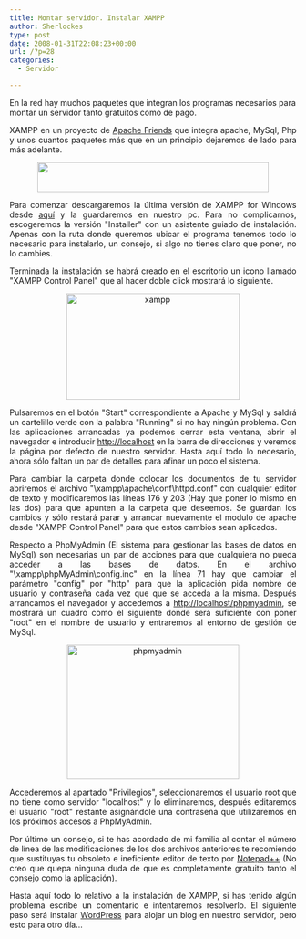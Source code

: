 ```yaml
---
title: Montar servidor. Instalar XAMPP
author: Sherlockes
type: post
date: 2008-01-31T22:08:23+00:00
url: /?p=28
categories:
  - Servidor

---
```

En la red hay muchos paquetes que integran los programas necesarios para montar un servidor tanto gratuitos como de pago.

<p align="justify">
  XAMPP en un proyecto de <a href="http://www.apachefriends.org" target="_blank">Apache Friends</a> que integra apache, MySql, Php y unos cuantos paquetes más que en un principio dejaremos de lado para más adelante.
</p>

<p style="text-align: center;">
  <img style="vertical-align: text-bottom;" src="http://sherver.homeip.net/blog/wp-content/uploads/2008/01/windowslivewritermontarservidor.instalarxampp-14562apachefriends-thumb.jpg" alt="" width="406" height="52" />
</p>

<p align="justify">
  Para comenzar descargaremos la última versión de XAMPP for Windows desde <a href="http://www.apachefriends.org/en/xampp-windows.html#641" target="_blank">aquí</a> y la guardaremos en nuestro pc. Para no complicarnos, escogeremos la versión "Installer" con un asistente guiado de instalación. Apenas con la ruta donde queremos ubicar el programa tenemos todo lo necesario para instalarlo, un consejo, si algo no tienes claro que poner, no lo cambies.
</p>

<!--more-->

<p align="justify">
  <p align="justify">
    Terminada la instalación se habrá creado en el escritorio un icono llamado "XAMPP Control Panel" que al hacer doble click mostrará lo siguiente.
  </p>
  
  <p align="center">
    <img style="http://sherver.homeip.net/blog/wp-admin/border-right-color: #000000; border-right-width: 0px; border-right-style: none; border-top-color: #000000; border-top-width: 0px; border-top-style: none; border-left-color: #000000; border-left-width: 0px; border-left-style: none; border-bottom-color: #000000; border-bottom-width: 0px; border-bottom-style: none" src="http://sherver.homeip.net/blog/wp-content/uploads/2008/01/windowslivewritermontarservidor.instalarxampp-14562xampp-thumb.jpg" border="0" alt="xampp" width="304" height="186" />
  </p>
  
  <p align="justify">
    Pulsaremos en el botón "Start" correspondiente a Apache y MySql y saldrá un cartelillo verde con la palabra "Running" si no hay ningún problema. Con las aplicaciones arrancadas ya podemos cerrar esta ventana, abrir el navegador e introducir <a href="http://localhost">http://localhost</a> en la barra de direcciones y veremos la página por defecto de nuestro servidor. Hasta aquí todo lo necesario, ahora sólo faltan un par de detalles para afinar un poco el sistema.
  </p>
  
  <p align="justify">
    Para cambiar la carpeta donde colocar los documentos de tu servidor abriremos el archivo "\xampp\apache\conf\httpd.conf" con cualquier editor de texto y modificaremos las líneas 176 y 203 (Hay que poner lo mismo en las dos) para que apunten a la carpeta que deseemos. Se guardan los cambios y sólo restará parar y arrancar nuevamente el modulo de apache desde "XAMPP Control Panel" para que estos cambios sean aplicados.
  </p>
  
  <p align="justify">
    Respecto a PhpMyAdmin (El sistema para gestionar las bases de datos en MySql) son necesarias un par de acciones para que cualquiera no pueda acceder a las bases de datos. En el archivo "\xampp\phpMyAdmin\config.inc" en la línea 71 hay que cambiar el parámetro "config" por "http" para que la aplicación pida nombre de usuario y contraseña cada vez que que se acceda a la misma. Después arrancamos el navegador y accedemos a <a href="http://localhost/phpmyadmin">http://localhost/phpmyadmin</a>, se mostrará un cuadro como el siguiente donde será suficiente con poner "root" en el nombre de usuario y entraremos al entorno de gestión de MySql.
  </p>
  
  <p align="center">
    <img style="http://sherver.homeip.net/blog/wp-admin/border-right-color: #000000; border-right-width: 0px; border-right-style: none; border-top-color: #000000; border-top-width: 0px; border-top-style: none; border-left-color: #000000; border-left-width: 0px; border-left-style: none; border-bottom-color: #000000; border-bottom-width: 0px; border-bottom-style: none" src="http://sherver.homeip.net/blog/wp-content/uploads/2008/01/windowslivewritermontarservidor.instalarxampp-14562phpmyadmin-thumb.jpg" border="0" alt="phpmyadmin" width="302" height="236" />
  </p>
  
  <p align="justify">
    Accederemos al apartado "Privilegios", seleccionaremos el usuario root que no tiene como servidor "localhost" y lo eliminaremos, después editaremos el usuario "root" restante asignándole una contraseña que utilizaremos en los próximos accesos a PhpMyAdmin.
  </p>
  
  <p align="justify">
    Por último un consejo, si te has acordado de mi familia al contar el número de línea de las modificaciones de los dos archivos anteriores te recomiendo que sustituyas tu obsoleto e ineficiente editor de texto por <a href="http://notepad-plus.sourceforge.net/es/site.htm" target="_blank">Notepad++</a> (No creo que quepa ninguna duda de que es completamente gratuito tanto el consejo como la aplicación).
  </p>
  
  <p align="justify">
    Hasta aquí todo lo relativo a la instalación de XAMPP, si has tenido algún problema escribe un comentario e intentaremos resolverlo. El siguiente paso será instalar <a href="http://wordpress.org/" target="_blank">WordPress</a> para alojar un blog en nuestro servidor, pero esto para otro día&#8230;
  </p>